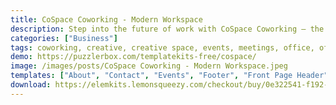 ```yaml
---
title: CoSpace Coworking - Modern Workspace
description: Step into the future of work with CoSpace Coworking – the Modern Workspace Elementor Template Kit. Elevate your coworking space's online presence effortlessly with sleek design and Elementor's intuitive customization. Transform your website into a hub for innovation and collaboration. Discover the power of CoSpace Template Kit today.
categories: ["Business"]
tags: coworking, creative, creative space, events, meetings, office, office center, open space, studio, workplace, workshop
demo: https://puzzlerbox.com/templatekits-free/cospace/
image: /images/posts/CoSpace Coworking - Modern Workspace.jpeg
templates: ["About", "Contact", "Events", "Footer", "Front Page Header", "Global", "Header", "Home", "Location City", "Location Single Page", "Location", "Person Single Page", "Pricing", "Single Event", "Team"]
download: https://elemkits.lemonsqueezy.com/checkout/buy/0e322541-f192-47a9-8e78-5066582be333
---
```

